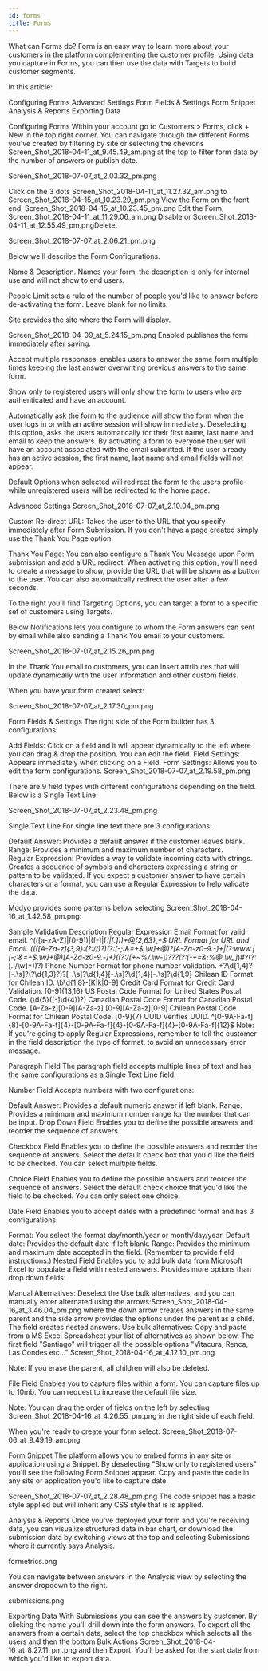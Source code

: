 ```yaml
---
id: forms
title: Forms
---
```


What can Forms do?
Form is an easy way to learn more about your customers in the platform complementing the customer profile. Using data you capture in Forms, you can then use the data with Targets to build customer segments.

In this article:

Configuring Forms
Advanced Settings
Form Fields & Settings
Form Snippet
Analysis & Reports
Exporting Data

Configuring Forms
Within your account go to Customers > Forms, click + New in the top right corner. You can navigate through the different Forms you've created by filtering by site or selecting the chevrons Screen_Shot_2018-04-11_at_9.45.49_am.png at the top to filter form data by the number of answers or publish date.  

Screen_Shot_2018-07-07_at_2.03.32_pm.png

Click on the 3 dots Screen_Shot_2018-04-11_at_11.27.32_am.png to Screen_Shot_2018-04-15_at_10.23.29_pm.png View the Form on the front end, Screen_Shot_2018-04-15_at_10.23.45_pm.png Edit the Form, Screen_Shot_2018-04-11_at_11.29.06_am.png Disable or Screen_Shot_2018-04-11_at_12.55.49_pm.pngDelete. 

 

Screen_Shot_2018-07-07_at_2.06.21_pm.png

Below we'll describe the Form Configurations.

Name & Description. Names your form, the description is only for internal use and will not show to end users.  

People Limit sets a rule of the number of people you'd like to answer before de-activating the form. Leave blank for no limits.

Site provides the site where the Form will display.

Screen_Shot_2018-04-09_at_5.24.15_pm.png Enabled publishes the form immediately after saving. 

Accept multiple responses, enables users to answer the same form multiple times keeping the last answer overwriting previous answers to the same form.  

Show only to registered users will only show the form to users who are authenticated and have an account.

Automatically ask the form to the audience will show the form when the user logs in or with an active session will show immediately. Deselecting this option,  asks the users automatically for their first name, last name and email to keep the answers. By activating a form to everyone the user will have an account associated with the email submitted. If the user already has an active session, the first name, last name and email fields will not appear.

Default Options when selected will redirect the form to the users profile while unregistered users will be redirected to the home page.

Advanced Settings
Screen_Shot_2018-07-07_at_2.10.04_pm.png

Custom Re-direct URL: Takes the user to the URL that you specify immediately after Form Submission. If you don't have a page created simply use the Thank You Page option.

Thank You Page: You can also configure a Thank You Message upon Form submission and add a URL redirect. When activating this option, you'll need to create a message to show, provide the URL that will be shown as a button to the user. You can also automatically redirect the user after a few seconds.

To the right you'll find Targeting Options, you can target a form to a specific set of customers using Targets.

Below Notifications lets you configure to whom the Form answers can sent by email while also sending a Thank You email to your customers.

Screen_Shot_2018-07-07_at_2.15.26_pm.png

In the Thank You email to customers, you can insert attributes that will update dynamically with the user information and other custom fields.  

When you have your form created select:

Screen_Shot_2018-07-07_at_2.17.30_pm.png


Form Fields & Settings
The right side of the Form builder has 3 configurations:

Add Fields: Click on a field and it will appear dynamically to the left where you can drag & drop the position. You can edit the field.
Field Settings: Appears immediately when clicking on a Field.
Form Settings: Allows you to edit the form configurations.
Screen_Shot_2018-07-07_at_2.19.58_pm.png

There are 9 field types with different configurations depending on the field. Below is a Single Text Line. 

Screen_Shot_2018-07-07_at_2.23.48_pm.png

Single Text Line 
For single line text there are 3 configurations: 

Default Answer: Provides a default answer if the customer leaves blank. 
Range: Provides a minimum and maximum number of characters.  
Regular Expression: Provides a way to validate incoming data with strings.  Creates a sequence of symbols and characters expressing a string or pattern to be validated. If you expect a customer answer to have certain characters or a format, you can use a Regular Expression to help validate the data. 

Modyo provides some patterns below selecting Screen_Shot_2018-04-16_at_1.42.58_pm.png:

Sample Validation	Description	Regular Expression
Email	Format for valid email.	^(([a-zA-Z]|[0-9])|([-]|[_]|[.]))+[@](([a-zA-Z0-9])|([-])){2,63}[.](([a-zA-Z0-9]){2,63})+$
URL	Format for URL and Email.	((([A-Za-z]{3,9}:(?:\/\/)?)(?:[-;:&=\+\$,\w]+@)?[A-Za-z0-9.-]+|(?:www.|[-;:&=\+\$,\w]+@)[A-Za-z0-9.-]+)((?:\/[\+~%\/.\w-_]*)?\??(?:[-\+=&;%@.\w_]*)#?(?:[.\!\/\\w]*))?)
Phone Number	Format for phone number validation.	\+?\d{1,4}?[-.\s]?\(?\d{1,3}?\)?[-.\s]?\d{1,4}[-.\s]?\d{1,4}[-.\s]?\d{1,9} 
Chilean ID	Format for Chilean ID.	\b\d{1,8}\-[K|k|0-9]
Credit Card	Format for Credit Card Validation. 	[0-9]{13,16} 
US Postal Code	Format for United States Postal Code. 	(\d{5}([\-]\d{4})?)
Canadian Postal Code	Format for Canadian Postal Code.	[A-Za-z][0-9][A-Za-z] [0-9][A-Za-z][0-9] 
Chilean Postal Code	Format for Chilean Postal Code.	[0-9]{7} 
UUID	Verifies UUID.	^[0-9A-Fa-f]{8}\-[0-9A-Fa-f]{4}\-[0-9A-Fa-f]{4}\-[0-9A-Fa-f]{4}\-[0-9A-Fa-f]{12}$
Note: If you're going to apply Regular Expressions, remember to tell the customer in the field description the type of format, to avoid an unnecessary error message.


Paragraph Field
The paragraph field accepts multiple lines of text and has the same configurations as a Single Text Line field.

Number Field
Accepts numbers with two configurations:

Default Answer: Provides a default numeric answer if left blank. 
Range: Provides a minimum and maximum number range for the number that can be input.
Drop Down Field
Enables you to define the possible answers and reorder the sequence of answers.

Checkbox Field
Enables you to define the possible answers and reorder the sequence of answers. Select the default check box that you'd like the field to be checked. You can select multiple fields.

Choice Field
Enables you to define the possible answers and reorder the sequence of answers. Select the default check choice that you'd like the field to be checked. You can only select one choice.

Date Field
Enables you to accept dates with a predefined format and has 3 configurations:

Format: You select the format day/month/year or month/day/year.
Default date: Provides the default date if left blank.
Range: Provides the minimum and maximum date accepted in the field. (Remember to provide field instructions.)
Nested Field
Enables you to add bulk data from Microsoft Excel to populate a field with nested answers. Provides more options than drop down fields:

Manual Alternatives: Deselect the Use bulk alternatives, and you can manually enter alternated using the arrows:Screen_Shot_2018-04-16_at_3.46.04_pm.png where the down arrow creates answers in the same parent and the side arrow provides the options under the parent as a child. The field creates nested answers.
Use bulk alternatives: Copy and paste from a MS Excel Spreadsheet your list of alternatives as shown below. The first field "Santiago" will trigger all the possible options "Vitacura, Renca, Las Condes etc..."
Screen_Shot_2018-04-16_at_4.12.10_pm.png

Note: If you erase the parent, all children will also be deleted.


File Field
Enables you to capture files within a form. You can capture files up to 10mb. You can request to increase the default file size.

Note: You can drag the order of fields on the left by selecting Screen_Shot_2018-04-16_at_4.26.55_pm.png in the right side of each field.

 When you're ready to create your form select:
 Screen_Shot_2018-07-06_at_9.49.19_am.png


Form Snippet
The platform allows you to embed forms in any site or application using a Snippet. By deselecting "Show only to registered users" you'll see the following Form Snippet appear. Copy and paste the code in any site or application you'd like to capture date.

Screen_Shot_2018-07-07_at_2.28.48_pm.png
The code snippet has a basic style applied but will inherit any CSS style that is is applied. 


Analysis & Reports
Once you've deployed your form and you're receiving data, you can visualize structured data in bar chart, or download the submission data by switching views at the top and selecting Submissions where it currently says Analysis.

formetrics.png

You can navigate between answers in the Analysis view by selecting the answer dropdown to the right.

submissions.png


Exporting Data
With Submissions you can see the answers by customer. By clicking the name you'll drill down into the form answers. To export all the answers from a certain date, select the top checkbox which selects all the users and then the bottom Bulk Actions Screen_Shot_2018-04-16_at_8.27.11_pm.png and then Export. You'll be asked for the start date from which you'd like to export data.